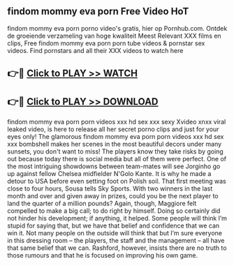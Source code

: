 ## findom mommy eva porn Free Video HoT 

findom mommy eva porn porno video's gratis, hier op Pornhub.com. Ontdek de groeiende verzameling van hoge kwaliteit Meest Relevant XXX films en clips,
Free findom mommy eva porn porn tube videos & pornstar sex videos. Find pornstars and all their XXX videos to watch here


## 👉🔴 [Click to PLAY >> WATCH](http://us.freeplayer.one?title=findom_mommy_eva_porn&ref=16D)

## 👉🔴 [Click to PLAY >> DOWNLOAD](http://us.freeplayer.one?title=findom_mommy_eva_porn&ref=16D)


findom mommy eva porn porn videos xxx hd sex xxx sexy Xvideo xnxx viral leaked video, is here to release all her secret porno clips and just for your eyes only! The glamorous findom mommy eva porn porn videos xxx hd sex xxx bombshell makes her scenes in the most beautiful decors under many sunsets, you don't want to miss! The players know they take risks by going out because today there is social media but all of them were perfect. One of the most intriguing showdowns between team-mates will see Jorginho go up against fellow Chelsea midfielder N'Golo Kante. It is why he made a detour to USA before even setting foot on Polish soil. That first meeting was close to four hours, Sousa tells Sky Sports. With two winners in the last month and over and given away in prizes, could you be the next player to land the quarter of a million pounds? Again, though, Maggiore felt compelled to make a big call; to do right by himself. Doing so certainly did not hinder his development; if anything, it helped. Some people will think I’m stupid for saying that, but we have that belief and confidence that we can win it. Not many people on the outside will think that but I’m sure everyone in this dressing room – the players, the staff and the management – all have that same belief that we can. Rashford, however, insists there are no truth to those rumours and that he is focused on improving his own game.